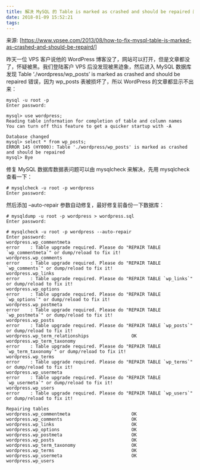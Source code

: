 ```yaml
---
title: 解决 MySQL 的 Table is marked as crashed and should be repaired 问题
date: 2018-01-09 15:52:21
tags:
---
```

来源: [https://www.vpsee.com/2013/08/how-to-fix-mysql-table-is-marked-as-crashed-and-should-be-repaird/]

昨天一位 VPS 客户说他的 WordPress 博客没了，网站可以打开，但是文章都没了，怀疑被黑。我们登陆客户 VPS 后没发现被黑迹象，然后进入 MySQL 数据库发现 Table ‘./wordpress/wp_posts’ is marked as crashed and should be repaired 错误，因为 wp_posts 表被损坏了，所以 WordPress 的文章都显示不出来：

```
mysql -u root -p
Enter password:

mysql> use wordpress;
Reading table information for completion of table and column names
You can turn off this feature to get a quicker startup with -A

Database changed
mysql> select * from wp_posts;
ERROR 145 (HY000): Table './wordpress/wp_posts' is marked as crashed and should be repaired
mysql> Bye
```


修复 MySQL 数据库数据表问题可以由 mysqlcheck 来解决，先用 mysqlcheck 查看一下：
```
# mysqlcheck -u root -p wordpress
Enter password:
```

然后添加 –auto-repair 参数自动修复，最好修复前备份一下数据库：

```
# mysqldump -u root -p wordpress > wordpress.sql
Enter password:

# mysqlcheck -u root -p wordpress --auto-repair
Enter password:
wordpress.wp_commentmeta
error    : Table upgrade required. Please do "REPAIR TABLE `wp_commentmeta`" or dump/reload to fix it!
wordpress.wp_comments
error    : Table upgrade required. Please do "REPAIR TABLE `wp_comments`" or dump/reload to fix it!
wordpress.wp_links
error    : Table upgrade required. Please do "REPAIR TABLE `wp_links`" or dump/reload to fix it!
wordpress.wp_options
error    : Table upgrade required. Please do "REPAIR TABLE `wp_options`" or dump/reload to fix it!
wordpress.wp_postmeta
error    : Table upgrade required. Please do "REPAIR TABLE `wp_postmeta`" or dump/reload to fix it!
wordpress.wp_posts
error    : Table upgrade required. Please do "REPAIR TABLE `wp_posts`" or dump/reload to fix it!
wordpress.wp_term_relationships                OK
wordpress.wp_term_taxonomy
error    : Table upgrade required. Please do "REPAIR TABLE `wp_term_taxonomy`" or dump/reload to fix it!
wordpress.wp_terms
error    : Table upgrade required. Please do "REPAIR TABLE `wp_terms`" or dump/reload to fix it!
wordpress.wp_usermeta
error    : Table upgrade required. Please do "REPAIR TABLE `wp_usermeta`" or dump/reload to fix it!
wordpress.wp_users
error    : Table upgrade required. Please do "REPAIR TABLE `wp_users`" or dump/reload to fix it!

Repairing tables
wordpress.wp_commentmeta                       OK
wordpress.wp_comments                          OK
wordpress.wp_links                             OK
wordpress.wp_options                           OK
wordpress.wp_postmeta                          OK
wordpress.wp_posts                             OK
wordpress.wp_term_taxonomy                     OK
wordpress.wp_terms                             OK
wordpress.wp_usermeta                          OK
wordpress.wp_users                
```
